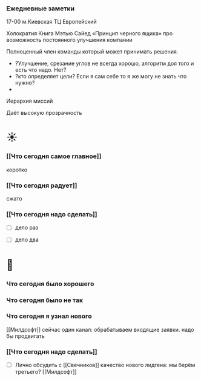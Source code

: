 ### Ежедневные заметки
17-00 м.Киевская ТЦ Европейский


Холократия
Книга Мэтью Сайед «Принцип черного ящика» про возможность постоянного улучшения компании

Полноценный член команды который может принимать решения. 

- ?Улучшение, срезание углов не всегда хорошо, алгоритм доя того и есть что надо. Нет?
- ?кто определяет цели? Если я сам себе то я же могу не знать что нужно?
- 

Иерархия миссий

Даёт высокую прозрачность

# ☀️
### [[Что сегодня самое главное]]
коротко

### [[Что сегодня радует]]
сжато

### [[Что сегодня надо сделать]]
- [ ] дело раз
- [ ] дело два



# 🌙 
### Что сегодня было хорошего


### Что сегодня было не так


### Что сегодня я узнал нового
[[Милдсофт]]
сейчас один канал: обрабатываем входящие заявки. надо бы продвигать



### [[Что сегодня надо сделать]]
- [ ]  Лично обсудить с [[Свечников]] качество нового лидгена: мы берём третьего? [[Милдсофт]]

